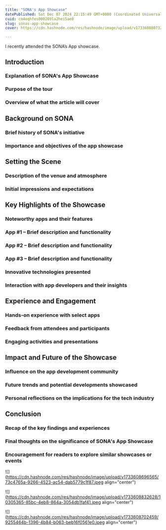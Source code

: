 ```yaml
---
title: "SONA's App Showcase"
datePublished: Sat Dec 07 2024 22:15:49 GMT+0000 (Coordinated Universal Time)
cuid: cm4eqhfes000209la2hei5ae8
slug: sonas-app-showcase
cover: https://cdn.hashnode.com/res/hashnode/image/upload/v1733608807324/f7a6f6e2-05de-42b1-ae51-761c787fc03c.jpeg

---
```


I recently attended the SONA’s App showcase.

## Introduction

### Explanation of SONA's App Showcase

### Purpose of the tour

### Overview of what the article will cover

## Background on SONA

### Brief history of SONA's initiative

### Importance and objectives of the app showcase

## Setting the Scene

### Description of the venue and atmosphere

### Initial impressions and expectations

## Key Highlights of the Showcase

### Noteworthy apps and their features

### App #1 – Brief description and functionality

### App #2 – Brief description and functionality

### App #3 – Brief description and functionality

### Innovative technologies presented

### Interaction with app developers and their insights

## Experience and Engagement

### Hands-on experience with select apps

### Feedback from attendees and participants

### Engaging activities and presentations

## Impact and Future of the Showcase

### Influence on the app development community

### Future trends and potential developments showcased

### Personal reflections on the implications for the tech industry

## Conclusion

### Recap of the key findings and experiences

### Final thoughts on the significance of SONA's App Showcase

### Encouragement for readers to explore similar showcases or events

![](https://cdn.hashnode.com/res/hashnode/image/upload/v1733608696565/73c4765a-9266-4523-ac54-dab5779c1f87.jpeg align="center")

![](https://cdn.hashnode.com/res/hashnode/image/upload/v1733608832628/10305365-85bc-4eb8-864a-3054db1faf41.jpeg align="center")

![](https://cdn.hashnode.com/res/hashnode/image/upload/v1733608702459/9255464b-1396-4b84-b063-beb16f0561e0.jpeg align="center")